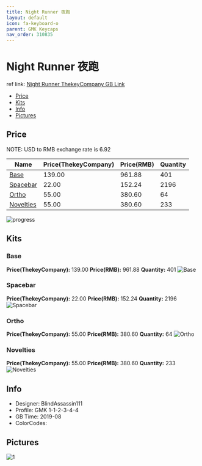 ```yaml
---
title: Night Runner 夜跑
layout: default
icon: fa-keyboard-o
parent: GMK Keycaps
nav_order: 310835
---
```


# Night Runner 夜跑

ref link: [Night Runner ThekeyCompany GB Link](https://thekey.company/collections/night-runner/products/gmk-night-runner)

* [Price](#price)
* [Kits](#kits)
* [Info](#info)
* [Pictures](#pictures)


## Price  
NOTE: USD to RMB exchange rate is 6.92

| Name          | Price(ThekeyCompany)    |  Price(RMB) | Quantity |
| ------------- | ------------ |  ---------- | -------- |
|[Base](#base)|139.00|961.88|401|
|[Spacebar](#spacebar)|22.00|152.24|2196|
|[Ortho](#ortho)|55.00|380.60|64|
|[Novelties](#novelties)|55.00|380.60|233|

<img src="{{ 'assets/images/gmk-keycaps/nightrunner/progress.png' | relative_url }}" alt="progress" class="image featured">

## Kits
### Base
**Price(ThekeyCompany):** 139.00    **Price(RMB):** 961.88    **Quantity:** 401
<img src="{{ 'assets/images/gmk-keycaps/nightrunner/kits_pics/base.jpg' | relative_url }}" alt="Base" class="image featured">

### Spacebar
**Price(ThekeyCompany):** 22.00    **Price(RMB):** 152.24    **Quantity:** 2196
<img src="{{ 'assets/images/gmk-keycaps/nightrunner/kits_pics/spacebar.jpg' | relative_url }}" alt="Spacebar" class="image featured">

### Ortho
**Price(ThekeyCompany):** 55.00    **Price(RMB):** 380.60    **Quantity:** 64
<img src="{{ 'assets/images/gmk-keycaps/nightrunner/kits_pics/ortho.jpg' | relative_url }}" alt="Ortho" class="image featured">

### Novelties
**Price(ThekeyCompany):** 55.00    **Price(RMB):** 380.60    **Quantity:** 233
<img src="{{ 'assets/images/gmk-keycaps/nightrunner/kits_pics/novelties.jpg' | relative_url }}" alt="Novelties" class="image featured">


## Info
* Designer: BlindAssassin111
* Profile: GMK 1-1-2-3-4-4
* GB Time: 2019-08
* ColorCodes:  


## Pictures
<img src="{{ 'assets/images/gmk-keycaps/nightrunner/rendering_pics/1.jpg' | relative_url }}" alt="1" class="image featured">
